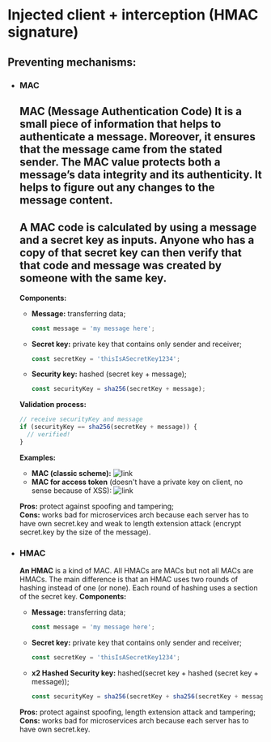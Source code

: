 # Injected client + interception (HMAC signature)

## Preventing mechanisms:
  - ### MAC 
    **MAC (Message Authentication Code)**
    It is a small piece of information that helps to authenticate a message. 
    Moreover, it ensures that the message came from the stated sender. The MAC 
    value protects both a message’s data integrity and its authenticity.
    It helps to figure out any changes to the message content.  
    --  
    A MAC code is calculated by using a message and a secret key as inputs. 
    Anyone who has a copy of that secret key can then verify that that code 
    and message was created by someone with the same key.  
    --  
    **Components:**
      - **Message:** transferring data;
        ```js
        const message = 'my message here';
        ```
      - **Secret key:** private key that contains only sender and receiver;
        ```js
        const secretKey = 'thisIsASecretKey1234';
        ```
      - **Security key:** hashed (secret key + message);
        ```js
        const securityKey = sha256(secretKey + message);
        ```
    **Validation process:**  
    ```js
    // receive securityKey and message
    if (securityKey == sha256(secretKey + message)) {
      // verified!
    }
    ```
    **Examples:**  
      - **MAC (classic scheme):**
        ![link](https://drive.google.com/uc?id=1LWGGMIEoWBItlQrgr1FlsO0hCmoo6Lp-)
      - **MAC for access token** (doesn't have a private key on client, no 
        sense because of XSS):
        ![link](https://drive.google.com/uc?id=1AvASmr3MlcMhf9MI6SZ28H7Mb_IiE3oT)
    
    **Pros:** protect against spoofing and tampering;  
    **Cons:** works bad for microservices arch because each server has to have
    own secret.key and weak to length extension attack (encrypt secret.key by 
    the size of the message).
  - ### HMAC
    **An HMAC** is a kind of MAC. All HMACs are MACs but not all MACs are HMACs.
    The main difference is that an HMAC uses two rounds of hashing instead of
    one (or none). Each round of hashing uses a section of the secret key.
    **Components:**
      - **Message:** transferring data;
        ```js
        const message = 'my message here';
        ```
      - **Secret key:** private key that contains only sender and receiver;
        ```js
        const secretKey = 'thisIsASecretKey1234';
        ```
      - **x2 Hashed Security key:** hashed(secret key + hashed (secret key + message));
        ```js
        const securityKey = sha256(secretKey + sha256(secretKey + message));
        ```
    **Pros:** protect against spoofing, length extension attack and tampering;  
    **Cons:** works bad for microservices arch because each server has to have 
    own secret.key.